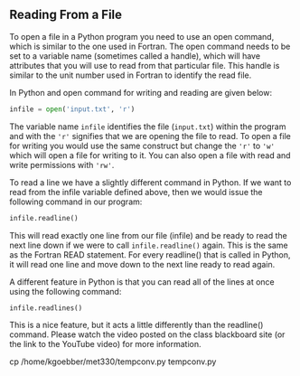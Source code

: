 ## Reading From a File

To open a file in a Python program you need to use an open command, which is similar to the one used in Fortran. The open command needs to be set to a variable name (sometimes called a handle), which will have attributes that you will use to read from that particular file. This handle is similar to the unit number used in Fortran to identify the read file.

In Python and open command for writing and reading are given below:

```py
infile = open('input.txt', 'r')
```

The variable name `infile` identifies the file (`input.txt`) within the program and with the `'r'` signifies that we are opening the file to read. To open a file for writing you would use the same construct but change the `'r'` to `'w'` which will open a file for writing to it. You can also open a file with read and write permissions with `'rw'`.

To read a line we have a slightly different command in Python. If we want to read from the infile variable defined above, then we would issue the following command in our program:

```py
infile.readline()
```

This will read exactly one line from our file (infile) and be ready to read the next line down if we were to call `infile.readline()` again. This is the same as the Fortran READ statement. For every readline() that is called in Python, it will read one line and move down to the next line ready to read again.

A different feature in Python is that you can read all of the lines at once using the following command:

```py
infile.readlines()
```

This is a nice feature, but it acts a little differently than the readline() command. Please watch the video posted on the class blackboard site (or the link to the YouTube video) for more information.


cp /home/kgoebber/met330/tempconv.py tempconv.py
